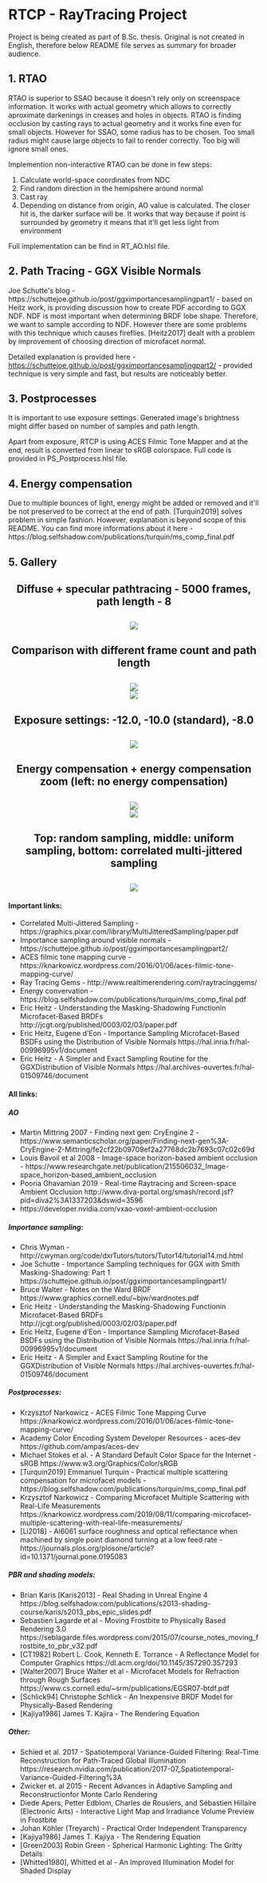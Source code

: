 <h1>RTCP - RayTracing Project</h1>

Project is being created as part of B.Sc. thesis. Original is not created in English, therefore below README file serves as summary for broader audience.

<h2>1. RTAO</h2>
RTAO is superior to SSAO because it doesn't rely only on screenspace information. It works with actual geometry which allows to correctly aproximate darkenings in creases and holes in objects. RTAO is finding occlusion by casting rays to actual geometry and it works fine even for small objects. However for SSAO, some radius has to be chosen. Too small radius might cause large objects to fail to render correctly. Too big will ignore small ones.

Implemention non-interactive RTAO can be done in few steps:
<ol>
  <li>Calculate world-space coordinates from NDC
  <li>Find random direction in the hemipshere around normal
  <li>Cast ray
  <li>Depending on distance from origin, AO value is calculated. The closer hit is, the darker surface will be. It works that way because if point is surrounded by geometry it means that it'll get less light from environment
</ol>

Full implementation can be find in RT_AO.hlsl file.

<h2>2. Path Tracing - GGX Visible Normals</h2>
Joe Schutte's blog - https://schuttejoe.github.io/post/ggximportancesamplingpart1/ - based on Heitz work, is providing discussion how to create PDF according to GGX NDF. NDF is most important when determining BRDF lobe shape. Therefore, we want to sample according to NDF. However there are some problems with this technique which causes fireflies. [Heitz2017] dealt with a problem by improvement of choosing direction of microfacet normal.

Detailed explanation is provided here - https://schuttejoe.github.io/post/ggximportancesamplingpart2/ - provided technique is very simple and fast, but results are noticeably better.

<h2>3. Postprocesses</h2>
It is important to use exposure settings. Generated image's brightness might differ based on number of samples and path length.

Apart from exposure, RTCP is using ACES Filmic Tone Mapper and at the end, result is converted from linear to sRGB colorspace. Full code is provided in PS_Postprocess.hlsl file.

<h2>4. Energy compensation</h2>
Due to multiple bounces of light, energy might be added or removed and it'll be not preserved to be correct at the end of path. [Turquin2019] solves problem in simple fashion. However, explanation is beyond scope of this README. You can find more informations about it here - https://blog.selfshadow.com/publications/turquin/ms_comp_final.pdf

<h2>5. Gallery<h2>
<center><h4>Diffuse + specular pathtracing - 5000 frames, path length - 8</h4></center>
<center><img src="Images/5000spp_8bounce_specular.jpg"></center>
  
<center><h4>Comparison with different frame count and path length</h4></center>
<center><img src="Images/compare_spp_b_full.png"></center>

<center><img src="Images/compare_spp_b_2_full.png"></center>

<center><h4>Exposure settings: -12.0, -10.0 (standard), -8.0</h4></center>
<center><img src="Images/Exposure.png"></center>

<center><h4>Energy compensation + energy compensation zoom (left: no energy compensation)</h4></center>
<center><img src="Images/energy_compensation.png"></center>
<center><img src="Images/energy_compensation_zoom.png"></center>

<center><h4>Top: random sampling, middle: uniform sampling, bottom: correlated multi-jittered sampling</h4></center>
<center><img src="Images/sampling_comp.png"></center>

<h4>Important links:</h4>
<ul>
  <li>Correlated Multi-Jittered Sampling - https://graphics.pixar.com/library/MultiJitteredSampling/paper.pdf
  <li>Importance sampling around visible normals - https://schuttejoe.github.io/post/ggximportancesamplingpart2/
  <li>ACES filmic tone mapping curve - https://knarkowicz.wordpress.com/2016/01/06/aces-filmic-tone-mapping-curve/
  <li>Ray Tracing Gems - http://www.realtimerendering.com/raytracinggems/
  <li>Energy convervation - https://blog.selfshadow.com/publications/turquin/ms_comp_final.pdf 
  <li>Eric Heitz - Understanding the Masking-Shadowing Functionin Microfacet-Based BRDFs http://jcgt.org/published/0003/02/03/paper.pdf 
  <li>Eric Heitz, Eugene d’Eon - Importance Sampling Microfacet-Based BSDFs using the Distribution of Visible Normals https://hal.inria.fr/hal-00996995v1/document 
  <li>Eric Heitz - A Simpler and Exact Sampling Routine for the GGXDistribution of Visible Normals https://hal.archives-ouvertes.fr/hal-01509746/document 
</ul>

<h4>All links:</h4>
<h5>AO</h5>
<ul>
   <li>Martin Mittring 2007 - Finding next gen: CryEngine 2 - https://www.semanticscholar.org/paper/Finding-next-gen%3A-CryEngine-2-Mittring/fe2cf22b09709ef2a27768dc2b7693c07c02c69d 
   <li>Louis Bavoil et al 2008 - Image-space horizon-based ambient occlusion - https://www.researchgate.net/publication/215506032_Image-space_horizon-based_ambient_occlusion 
   <li>Pooria Ghavamian 2019 - Real-time Raytracing and Screen-space Ambient Occlusion http://www.diva-portal.org/smash/record.jsf?pid=diva2%3A1337203&dswid=3596 
   <li>https://developer.nvidia.com/vxao-voxel-ambient-occlusion 
</ul>

<h5>Importance sampling:</h5>
<ul>
   <li>Chris Wyman - http://cwyman.org/code/dxrTutors/tutors/Tutor14/tutorial14.md.html 
   <li>Joe Schutte - Importance Sampling techniques for GGX with Smith Masking-Shadowing: Part 1 https://schuttejoe.github.io/post/ggximportancesamplingpart1/ 
   <li><Cao Jaiyin - Sampling Microfacet BRDF https://agraphicsguy.wordpress.com/2015/11/01/sampling-microfacet-brdf/
   <li>Bruce Walter - Notes on the Ward BRDF  https://www.graphics.cornell.edu/~bjw/wardnotes.pdf 
   <li>Eric Heitz - Understanding the Masking-Shadowing Functionin Microfacet-Based BRDFs http://jcgt.org/published/0003/02/03/paper.pdf 
   <li>Eric Heitz, Eugene d’Eon - Importance Sampling Microfacet-Based BSDFs using the Distribution of Visible Normals https://hal.inria.fr/hal-00996995v1/document 
   <li>Eric Heitz - A Simpler and Exact Sampling Routine for the GGXDistribution of Visible Normals https://hal.archives-ouvertes.fr/hal-01509746/document 
</ul>

<h5>Postprocesses:</h5>
<ul>
   <li>Krzysztof Narkowicz - ACES Filmic Tone Mapping Curve https://knarkowicz.wordpress.com/2016/01/06/aces-filmic-tone-mapping-curve/ 
   <li>Academy Color Encoding System Developer Resources - aces-dev https://github.com/ampas/aces-dev 
   <li>Michael Stokes et al. - A Standard Default Color Space for the Internet - sRGB https://www.w3.org/Graphics/Color/sRGB 
   <li>[Turquin2019] Emmanuel Turquin - Practical multiple scattering compensation for microfacet models - https://blog.selfshadow.com/publications/turquin/ms_comp_final.pdf 
   <li>Krzysztof Narkowicz - Comparing Microfacet Multiple Scattering with Real-Life Measurements https://knarkowicz.wordpress.com/2019/08/11/comparing-microfacet-multiple-scattering-with-real-life-measurements/ 
   <li>[Li2018] - Al6061 surface roughness and optical reflectance when machined by single point diamond turning at a low feed rate - https://journals.plos.org/plosone/article?id=10.1371/journal.pone.0195083 
</ul>

<h5>PBR and shading models:</h5>
<ul>
  <li>Brian Karis [Karis2013] - Real Shading in Unreal Engine 4 https://blog.selfshadow.com/publications/s2013-shading-course/karis/s2013_pbs_epic_slides.pdf 
  <li>Sebastien Lagarde et al - Moving Frostbite to Physically Based Rendering 3.0 https://seblagarde.files.wordpress.com/2015/07/course_notes_moving_frostbite_to_pbr_v32.pdf 
  <li>[CT1982] Robert L. Cook, Kenneth E. Torrance -  A Reflectance Model for Computer Graphics https://dl.acm.org/doi/10.1145/357290.357293 
  <li>[Walter2007] Bruce Walter et al - Microfacet Models for Refraction through Rough Surfaces https://www.cs.cornell.edu/~srm/publications/EGSR07-btdf.pdf 
  <li>[Schlick94] Christophe Schlick - An Inexpensive BRDF Model for Physically-Based Rendering 
  <li>[Kajiya1986] James T. Kajira - The Rendering Equation
</ul>

<h5>Other:</h5>
<ul>
   <li>Schied et al. 2017 - Spatiotemporal Variance-Guided Filtering: Real-Time Reconstruction for Path-Traced Global Illumination
https://research.nvidia.com/publication/2017-07_Spatiotemporal-Variance-Guided-Filtering%3A 
   <li>Zwicker et. al 2015 - Recent Advances in Adaptive Sampling and Reconstructionfor Monte Carlo Rendering
   <li>Diede Apers, Petter Edblom, Charles de Rousiers, and Sébastien Hillaire (Electronic Arts) - Interactive Light Map and Irradiance Volume Preview in Frostbite
   <li>Johan Köhler (Treyarch) - Practical Order Independent Transparency
   <li>[Kajiya1986] James T. Kajiya - The Rendering Equation
   <li>[Green2003] Robin Green - Spherical Harmonic Lighting: The Gritty Details
   <li>[Whitted1980], Whitted et al - An Improved Illumination Model for Shaded Display
</ul>
